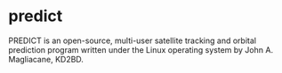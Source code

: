 # predict
PREDICT is an open-source, multi-user satellite tracking and orbital prediction program written under the Linux operating system by John A. Magliacane, KD2BD. 
